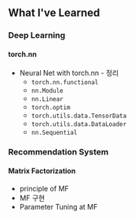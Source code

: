 ## What I've Learned

### Deep Learning
#### torch.nn
* Neural Net with torch.nn - 정리
    * ``torch.nn.functional``
    * ``nn.Module``
    * ``nn.Linear``
    * ``torch.optim``
    * ``torch.utils.data.TensorData``
    * ``torch.utils.data.DataLoader``
    * ``nn.Sequential``


### Recommendation System
#### Matrix Factorization
* principle of MF
* MF 구현
* Parameter Tuning at MF